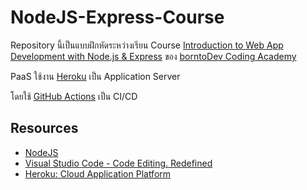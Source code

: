# NodeJS-Express-Course

Repository นี้เป็นแบบฝึกหัดระหว่างเรียน Course [Introduction to Web App Development with Node.js & Express](https://academy.borntodev.com/courses/enrolled/1603554) ของ [borntoDev Coding Academy](https://academy.borntodev.com/)

PaaS ใช้งาน [Heroku](https://www.heroku.com) เป็น Application Server

โดยใช้ [GitHub Actions](https://github.com/features/actions) เป็น CI/CD

## Resources
* [NodeJS](https://nodejs.org)
* [Visual Studio Code - Code Editing. Redefined](https://code.visualstudio.com)
* [Heroku: Cloud Application Platform](https://www.heroku.com)

